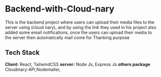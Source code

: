 # Backend-with-Cloud-nary
This is the backend project where users can upload their media files to the server using (cloud nary), and by using the link they used in his project also added some email notifications, once the users can upload their media to the server then automatically mail come for Thanking purpose 


## Tech Stack

**Client:** React, TailwindCSS
**server:** Node Js, Express Js
**others package** Cloudinary-API,Nodemailer, 
